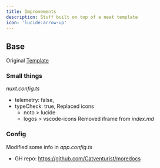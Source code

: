 ```yaml
---
title: Improvements
description: Stuff built on top of a neat template
icon: 'lucide:arrow-up'
---
```


## Base
Original [Template](https://github.com/ZTL-UwU/shadcn-docs-nuxt)

### Small things
*nuxt.config.ts*
- telemetry: false,
- typeCheck: true,
Replaced icons 
  - noto > lucide 
  - logos > vscode-icons
Removed iframe from *index.md*

### Config
Modified some info in *app.config.ts*
- GH repo: https://github.com/Catventurist/moredocs
